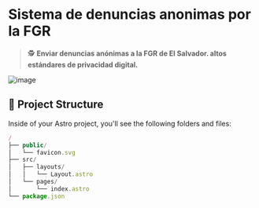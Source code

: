 # Sistema de denuncias anonimas por la FGR

>  ​🕵️​ **Enviar denuncias anónimas a la FGR de El Salvador. altos estándares de privacidad digital.**

![image](https://github.com/user-attachments/assets/eb3f0195-6b1a-458d-adc4-2e43d8a1f198)


## 🚀 Project Structure

Inside of your Astro project, you'll see the following folders and files:

```js
/
├── public/
│   └── favicon.svg
├── src/
│   ├── layouts/
│   │   └── Layout.astro
│   └── pages/
│       └── index.astro
└── package.json
```



